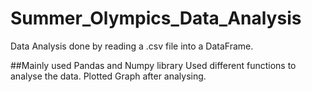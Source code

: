 # Summer_Olympics_Data_Analysis
Data Analysis done by reading a .csv file into a DataFrame.

##Mainly used Pandas and Numpy library
Used different functions to analyse the data.
Plotted Graph after analysing.
